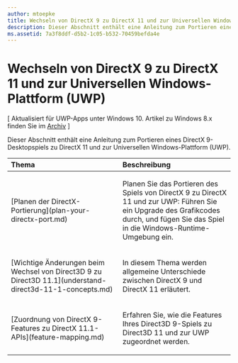 ```yaml
---
author: mtoepke
title: Wechseln von DirectX 9 zu DirectX 11 und zur Universellen Windows-Plattform (UWP)
description: Dieser Abschnitt enthält eine Anleitung zum Portieren eines DirectX 9-Desktopspiels zu DirectX 11 und zur Universellen Windows-Plattform (UWP).
ms.assetid: 7a3f8ddf-d5b2-1c05-b532-70459befda4e
---
```


# Wechseln von DirectX 9 zu DirectX 11 und zur Universellen Windows-Plattform (UWP)


\[ Aktualisiert für UWP-Apps unter Windows 10. Artikel zu Windows 8.x finden Sie im [Archiv](http://go.microsoft.com/fwlink/p/?linkid=619132) \]

Dieser Abschnitt enthält eine Anleitung zum Portieren eines DirectX 9-Desktopspiels zu DirectX 11 und zur Universellen Windows-Plattform (UWP).

<table>
<colgroup>
<col width="50%" />
<col width="50%" />
</colgroup>
<thead>
<tr class="header">
<th align="left">Thema</th>
<th align="left">Beschreibung</th>
</tr>
</thead>
<tbody>
<tr class="odd">
<td align="left"><p>[Planen der DirectX-Portierung](plan-your-directx-port.md)</p></td>
<td align="left"><p>Planen Sie das Portieren des Spiels von DirectX 9 zu DirectX 11 und zur UWP: Führen Sie ein Upgrade des Grafikcodes durch, und fügen Sie das Spiel in die Windows-Runtime-Umgebung ein.</p></td>
</tr>
<tr class="even">
<td align="left"><p>[Wichtige Änderungen beim Wechsel von Direct3D 9 zu Direct3D 11.1](understand-direct3d-11-1-concepts.md)</p></td>
<td align="left"><p>In diesem Thema werden allgemeine Unterschiede zwischen DirectX 9 und DirectX 11 erläutert.</p></td>
</tr>
<tr class="odd">
<td align="left"><p>[Zuordnung von DirectX 9-Features zu DirectX 11.1-APIs](feature-mapping.md)</p></td>
<td align="left"><p>Erfahren Sie, wie die Features Ihres Direct3D 9-Spiels zu Direct3D 11 und zur UWP zugeordnet werden.</p></td>
</tr>
</tbody>
</table>

 

 

 






<!--HONumber=May16_HO2-->


